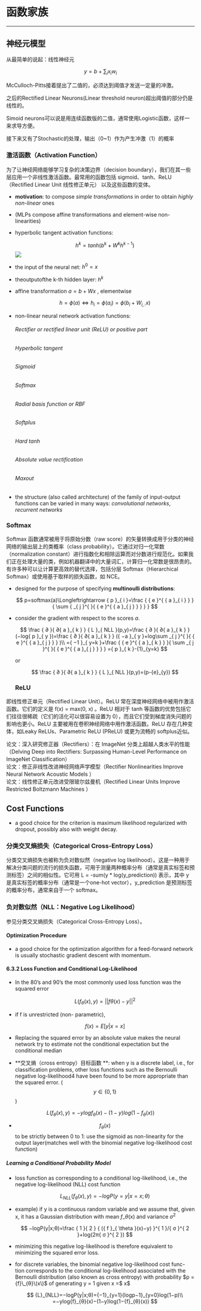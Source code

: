 # 函数家族

---

## 神经元模型

从最简单的说起：线性神经元


$$
 { y }=b +\sum_i { x}_{ i }{ w }_{ i }
$$


McCulloch-Pitts接着提出了二值的，必须达到阈值才发送一定量的冲激。

之后的Rectified Linear Neurons\(Linear threshold neuron\)超出阈值的部分仍是线性的。

Simoid neurons可以说是用连续函数版的二值，通常使用Logistic函数，这样一来求导方便。

接下来又有了Stochastic的处理，输出（0~1）作为产生冲激（1）的概率

### 激活函数（Activation Function）

为了让神经网络能够学习复杂的决策边界（decision boundary），我们在其一些层应用一个非线性激活函数。最常用的函数包括  sigmoid、tanh、ReLU（Rectified Linear Unit 线性修正单元） 以及这些函数的变体。

* **motivation**: to compose _simple transformations_ in order to obtain 
  _highly non-linear_ ones
* \(MLPs compose affine transformations and element-wise non-linearities\)
* hyperbolic tangent activation functions:

  $$
  { h }^{ k }=tanh({ b }^{ k }+{ W }^{ k }{ h }^{ k-1 })
  $$
  ![](https://upload.wikimedia.org/wikipedia/commons/thumb/7/76/Sinh_cosh_tanh.svg/256px-Sinh_cosh_tanh.svg.png)

* the input of the neural net: ${ h }^{ 0 }=x$
* theoutputofthe k-th hidden layer: ${ h }^{ k }$

* affine transformation $a = b+Wx$ \, elementwise


  $$
  h=\phi (a)⇔{ h }_{ i }=\phi ({ a }_{ i })=\phi ({ b }_{ i }+{ W }_{ i,: }x)
  $$

* non-linear neural network activation functions:

  ###### Rectifier or rectified linear unit \(ReLU\) or positive part

  ###### Hyperbolic tangent

  ###### Sigmoid

  ###### Softmax

  ###### Radial basis function or RBF

  ###### Softplus

  ###### Hard tanh

  ###### Absolute value rectification

  ###### Maxout

* the structure \(also called architecture\) of the family of input-output functions can be varied in many ways: 
  _convolutional networks_, 
  _recurrent networks_

### Softmax

Softmax 函数通常被用于将原始分数（raw score）的矢量转换成用于分类的神经网络的输出层上的类概率（class probability）。它通过对归一化常数（normalization constant）进行指数化和相除运算而对分数进行规范化。如果我们正在处理大量的类，例如机器翻译中的大量词汇，计算归一化常数是很昂贵的。有许多种可以让计算更高效的替代选择，包括分层 Softmax（Hierarchical Softmax）或使用基于取样的损失函数，如 NCE。

* designed for the purpose of specifying **multinoulli distributions**:

  $$
  p=softmax(a)\Longleftrightarrow { p }_{ i }=\frac { { e }^{ { a }_{ i } } }{ \sum { _{ j }^{  }{ { e }^{ { a }_{ j } } } }  }
  $$

* consider the gradient with respect to the scores $a$.

  $$
  \frac { ∂ }{ ∂{ a }_{ k } } { L }_{ NLL }(p,y)=\frac { ∂ }{ ∂{ a }_{ k } } (−log{ p }_{ y })=\frac { ∂ }{ ∂{ a }_{ k } } ({ −a }_{ y }+log\sum _{ j }^{  }{ { e }^{ { a }_{ j } } } )\\ ={ −1 }_{ y=k }+\frac { { e }^{ { a }_{ k } } }{ \sum _{ j }^{  }{ { e }^{ { a }_{ j } } }  } ={ p }_{ k }-{1}_{y=k}
  $$


  or

  $$
  \frac { ∂ }{ ∂{ a }_{ k } } { L }_{ NLL }(p,y)=(p-{e}_{y})
  $$


  ### ReLU

即线性修正单元（Rectified Linear Unit）。ReLU 常在深度神经网络中被用作激活函数。它们的定义是 f\(x\) = max\(0, x\) 。ReLU 相对于 tanh 等函数的优势包括它们往往很稀疏（它们的活化可以很容易设置为 0），而且它们受到梯度消失问题的影响也更小。ReLU 主要被用在卷积神经网络中用作激活函数。ReLU 存在几种变体，如Leaky ReLUs、Parametric ReLU \(PReLU\) 或更为流畅的 softplus近似。

论文：深入研究修正器（Rectifiers）：在 ImageNet 分类上超越人类水平的性能（Delving Deep into Rectifiers: Surpassing Human-Level Performance on ImageNet Classification）  
论文：修正非线性改进神经网络声学模型（Rectifier Nonlinearities Improve Neural Network Acoustic Models ）  
论文：线性修正单元改进受限玻尔兹曼机（Rectified Linear Units Improve Restricted Boltzmann Machines  ）

## Cost Functions

* a good choice for the criterion is maximum likelihood regularized with dropout, possibly also with weight decay.

### 分类交叉熵损失（Categorical Cross-Entropy Loss）

分类交叉熵损失也被称为负对数似然（negative log likelihood）。这是一种用于解决分类问题的流行的损失函数，可用于测量两种概率分布（通常是真实标签和预测标签）之间的相似性。它可用 L = -sum\(y \* log\(y\_prediction\)\) 表示，其中 y 是真实标签的概率分布（通常是一个one-hot vector），y\_prediction 是预测标签的概率分布，通常来自于一个 softmax。

### 负对数似然（NLL：Negative Log Likelihood）

参见分类交叉熵损失（Categorical Cross-Entropy Loss）。

#### Optimization Procedure

* a good choice for the optimization algorithm for a feed-forward network is usually stochastic gradient descent with momentum.

#### 6.3.2 Loss Function and Conditional Log-Likelihood

* In the 80’s and 90’s the most commonly used loss function was the squared error

  $$
  L({ f }_{ θ }(x),y)={ ||fθ(x)−y|| }^{ 2 }
  $$

* if f is unrestricted \(non- parametric\),


  $$
  f(x) = E[y | x = x]
  $$

* Replacing the squared error by an absolute value makes the neural network try to estimate not the conditional expectation but the conditional median

* **交叉熵（cross entropy）目标函数 **: when y is a discrete label, i.e., for classification problems, other loss functions such as the Bernoulli negative log-likelihood4 have been found to be more appropriate than the squared error. \($$y∈{ \left\{ 0,1 \right\}  }$$\)


$$
L({ f }_{ θ }(x),y)=−ylog{ f }_{ θ }(x)−(1−y)log(1−{ f }_{ θ }(x))
$$


* $${f}_{\theta}(x)$$ to be strictly between 0 to 1: use the sigmoid as non-linearity for the output layer\(matches well with the binomial negative log-likelihood cost function\)

##### Learning a Conditional Probability Model

* loss function as corresponding to a conditional log-likelihood, i.e., the negative log-likelihood \(NLL\) cost function

  $$
  { L }_{ NLL }({ f }_{ \theta  }(x),y)=−logP(y=y|x=x;θ)
  $$

* example\) if y is a continuous random variable and we assume that, given x, it has a Gaussian distribution with mean ${f}\_{θ}$\(x\) and variance ${\sigma}^{2}$

  $$
  −logP(y|x;θ)=\frac { 1 }{ 2 } { ({ f }_{ \theta  }(x)−y) }^{ 1 }/{ σ }^{ 2 }+log(2π{ σ }^{ 2 })
  $$

* minimizing this negative log-likelihood is therefore equivalent to minimizing the squared error loss.

* for discrete variables, the binomial negative log-likelihood cost func- tion corresponds to the conditional log-likelihood associated with the Bernoulli distribution \(also known as cross entropy\) with probability $p = {f}\_{θ}\(x\)$ of generating y = 1 given x =$ x$


  $$
  {L}_{NLL}=−logP(y|x;θ)={−1}_{y=1}{logp−1}_{y=0}log(1−p)\\ =−ylog{f}_{θ}(x)−(1−y)log(1−{f}_{θ}(x))
  $$



